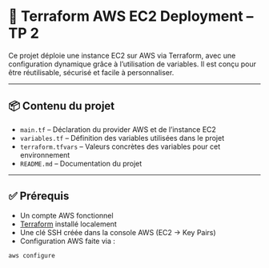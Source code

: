 # 🚀 Terraform AWS EC2 Deployment – TP 2

Ce projet déploie une instance EC2 sur AWS via Terraform, avec une configuration dynamique grâce à l’utilisation de variables. Il est conçu pour être réutilisable, sécurisé et facile à personnaliser.

---

## 📦 Contenu du projet

- `main.tf` – Déclaration du provider AWS et de l’instance EC2
- `variables.tf` – Définition des variables utilisées dans le projet
- `terraform.tfvars` – Valeurs concrètes des variables pour cet environnement
- `README.md` – Documentation du projet

---

## ✅ Prérequis

- Un compte AWS fonctionnel
- [Terraform](https://www.terraform.io/downloads.html) installé localement
- Une clé SSH créée dans la console AWS (EC2 → Key Pairs)
- Configuration AWS faite via :

```bash
aws configure
